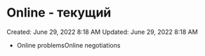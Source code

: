 # Online - текущий

Created: June 29, 2022 8:18 AM
Updated: June 29, 2022 8:18 AM

- Online problemsOnline negotiations